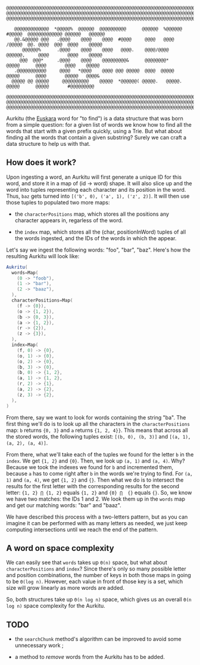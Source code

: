 ```
@@@@@@@@@@@@@@@@@@@@@@@@@@@@@@@@@@@@@@@@@@@@@@@@@@@@@@@@@@@@@@@@@@@@@@@@@@@@@@@@@@@@@@@@@@@@@@@@@@@@@@@@@@@
@@@@@@@@@@@@@@@@@@@@@@@@@@@@@@@@@@@@@@@@@@@@@@@@@@@@@@@@@@@@@@@@@@@@@@@@@@@@@@@@@@@@@@@@@@@@@@@@@@@@@@@@@@@
@@@@@@@@@@@@@@@@@@@@@@@@@@@@@@@@@@@@@@@@@@@@@@@@@@@@@@@@@@@@@@@@@@@@@@@@@@@@@@@@@@@@@@@@@@@@@@@@@@@@@@@@@@@

   @@@@@@@@@@@@@  *@@@@@%  @@@@@@  @@@@@@@@@@      @@@@@@  %@@@@@@  #@@@@@  @@@@@@@@@@@@@ @@@@@@   @@@@@@
   @@.&@@@@@ @@@   .@@@@    @@@@    @@@@  #@@@@     @@@@   @@@@     /@@@@@  @@. @@@@  @@@  @@@@    @@@@@
      @@@@@@%      .@@@@    @@@@    @@@@   @@@@.    @@@@/@@@@       @@@@@@,     @@@@       @@@@    @@@@@
     @@@  @@@*     .@@@@    @@@@    @@@@@@@@@&      @@@@@@@@*        @@@@@      @@@@       @@@@    @@@@@
   .@@@@@@@@@@@     @@@@   *@@@@    @@@@ @@@ @@@@@  @@@@  @@@@@      @@@@@      @@@@       @@@@@   @@@@&
  @@@@@ @@ @@@@@     @@@@@@@@@@    @@@@@  *@@@@@@( @@@@@.   @@@@@.   @@@@@      @@@@@       #@@@@@@@@@

@@@@@@@@@@@@@@@@@@@@@@@@@@@@@@@@@@@@@@@@@@@@@@@@@@@@@@@@@@@@@@@@@@@@@@@@@@@@@@@@@@@@@@@@@@@@@@@@@@@@@@@@@@@
@@@@@@@@@@@@@@@@@@@@@@@@@@@@@@@@@@@@@@@@@@@@@@@@@@@@@@@@@@@@@@@@@@@@@@@@@@@@@@@@@@@@@@@@@@@@@@@@@@@@@@@@@@@
@@@@@@@@@@@@@@@@@@@@@@@@@@@@@@@@@@@@@@@@@@@@@@@@@@@@@@@@@@@@@@@@@@@@@@@@@@@@@@@@@@@@@@@@@@@@@@@@@@@@@@@@@@@
```

Aurkitu (the [Euskara](https://en.wikipedia.org/wiki/Basque_language) word for "to find") is a data
structure that was born from a simple question: for a given list of words we know how to find all
the words that start with a given prefix quickly, using a Trie. But what about finding all the words
that contain a given substring? Surely we can craft a data structure to help us with that.

## How does it work?

Upon ingesting a word, an Aurkitu will first generate a unique ID for this word, and store it in a
map of (id -> word) shape.
It will also slice up and the word into tuples representing each character and its position in the
word. Thus, `baz` gets turned into `[('b', 0), ('a', 1), ('z', 2)]`. It will then use those tuples
to populated two more maps:

- the `characterPositions` map, which stores all the positions any character appears in, regarless
of the word.

- the `index` map, which stores all the (char, positionInWord) tuples of all the words ingested, and
the IDs of the words in which the appear.

Let's say we ingest the following words: "foo", "bar", "baz". Here's how the resulting Aurkitu will
look like:

```scala
Aukritu(
  words=Map(
    (0 -> "foob"),
    (1 -> "bar"),
    (2 -> "baaz"),
  ),
  characterPositions=Map(
    (f -> {0}),
    (o -> {1, 2}),
    (b -> {0, 3}),
    (a -> {1, 2}),
    (r -> {2}),
    (z -> {3}),
  ),
  index=Map(
    (f, 0) -> {0},
    (o, 1) -> {0},
    (o, 2) -> {0},
    (b, 3) -> {0},
    (b, 0) -> {1, 2},
    (a, 1) -> {1, 2},
    (r, 2) -> {1},
    (a, 2) -> {2},
    (z, 3) -> {2},
  ),
)
```

From there, say we want to look for words containing the string "ba".
The first thing we'll do is to look up all the characters in the `characterPositions` map: `b`
returns `{0, 3}` and `a` returns `{1, 2, 4}}`. This means that across all the stored words, the
following tuples exist: `[(b, 0), (b, 3)]` and `[(a, 1), (a, 2), (a, 4)]`.

From there, what we'll take each of the tuples we found for the letter `b` in the `index`.
We get `{1, 2}` and `{0}`. Then, we look up `(a, 1)` and `(a, 4)`. Why? Because we took the indexes
we found for `b` and incremented them, because `a` has to come right after `b` in the words we're
trying to find. For `(a, 1)` and `(a, 4)`, we get `{1, 2}` and `{}`.
Then what we do is to intersect the results for the first letter with the corresponding results for
the second letter: `{1, 2} ⋂ {1, 2}` equals `{1, 2}` and `{0} ⋂  {}` equals `{}`. So, we know we
have two matches: the IDs 1 and 2. We look them up in the `words` map and get our matching words:
"bar" and "baaz".

We have described this process with a two-letters pattern, but as you can imagine it can be
performed with as many letters as needed, we just keep computing intersections until we reach the
end of the pattern.

## A word on space complexity

We can easily see that `words` takes up `Θ(n)` space, but what about `characterPositions` and
`index`? Since there's only so many possible letter and position combinations, the number of keys in
both those maps in going to be `Θ(log n)`. However, each value in front of those key is a set, which
size will grow linearly as more words are added.

So, both structures take up `Θ(n log n)` space, which gives us an overall `Θ(n log n)` space
complexity for the Aurkitu.

## TODO

- the `searchChunk` method's algorithm can be improved to avoid some unnecessary work ;

- a method to _remove_ words from the Aurkitu has to be added.
